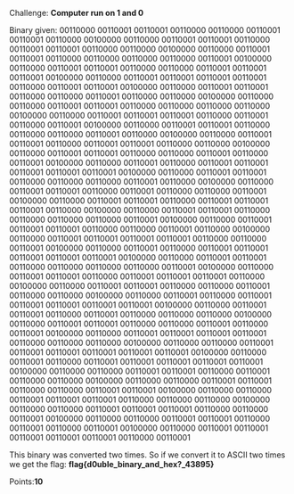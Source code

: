 Challenge: **Computer run on 1 and 0**

Binary given: 00110000 00110001 00110001 00110000 00110000 00110001 00110001 00110000 00100000 00110000 00110001 00110001 00110000 00110001 00110001 00110000 00110000 00100000 00110000 00110001 00110001 00110000 00110000 00110000 00110000 00110001 00100000 00110000 00110001 00110001 00110000 00110000 00110001 00110001 00110001 00100000 00110000 00110001 00110001 00110001 00110001 00110000 00110001 00110001 00100000 00110000 00110001 00110001 00110000 00110000 00110001 00110000 00110000 00100000 00110000 00110000 00110001 00110001 00110000 00110000 00110000 00110000 00100000 00110000 00110001 00110001 00110001 00110000 00110001 00110000 00110001 00100000 00110000 00110001 00110001 00110000 00110000 00110000 00110001 00110000 00100000 00110000 00110001 00110001 00110000 00110001 00110001 00110000 00110000 00100000 00110000 00110001 00110001 00110000 00110000 00110001 00110000 00110001 00100000 00110000 00110001 00110000 00110001 00110001 00110001 00110001 00110001 00100000 00110000 00110001 00110001 00110000 00110000 00110000 00110001 00110000 00100000 00110000 00110001 00110001 00110000 00110001 00110000 00110000 00110001 00100000 00110000 00110001 00110001 00110000 00110001 00110001 00110001 00110000 00100000 00110000 00110001 00110001 00110000 00110000 00110000 00110000 00110001 00100000 00110000 00110001 00110001 00110001 00110000 00110000 00110001 00110000 00100000 00110000 00110001 00110001 00110001 00110001 00110000 00110000 00110001 00100000 00110000 00110001 00110000 00110001 00110001 00110001 00110001 00110001 00100000 00110000 00110001 00110001 00110000 00110000 00110000 00110000 00110001 00100000 00110000 00110001 00110001 00110000 00110001 00110001 00110001 00110000 00100000 00110000 00110001 00110001 00110000 00110000 00110001 00110000 00110000 00100000 00110000 00110001 00110000 00110001 00110001 00110001 00110001 00110001 00100000 00110000 00110001 00110001 00110000 00110001 00110000 00110000 00110000 00100000 00110000 00110001 00110001 00110000 00110000 00110001 00110000 00110001 00100000 00110000 00110001 00110001 00110001 00110001 00110000 00110000 00110000 00100000 00110000 00110000 00110001 00110001 00110001 00110001 00110001 00110001 00100000 00110000 00110001 00110000 00110001 00110001 00110001 00110001 00110001 00100000 00110000 00110000 00110001 00110001 00110000 00110001 00110000 00110000 00100000 00110000 00110000 00110001 00110001 00110000 00110000 00110001 00110001 00100000 00110000 00110000 00110001 00110001 00110001 00110000 00110000 00110000 00100000 00110000 00110000 00110001 00110001 00110001 00110000 00110000 00110001 00100000 00110000 00110000 00110001 00110001 00110000 00110001 00110000 00110001 00100000 00110000 00110001 00110001 00110001 00110001 00110001 00110000 00110001

This binary was converted two times. So if we convert it to ASCII two times we get the flag: **flag{d0uble_binary_and_hex?_43895}**

Points:**10**